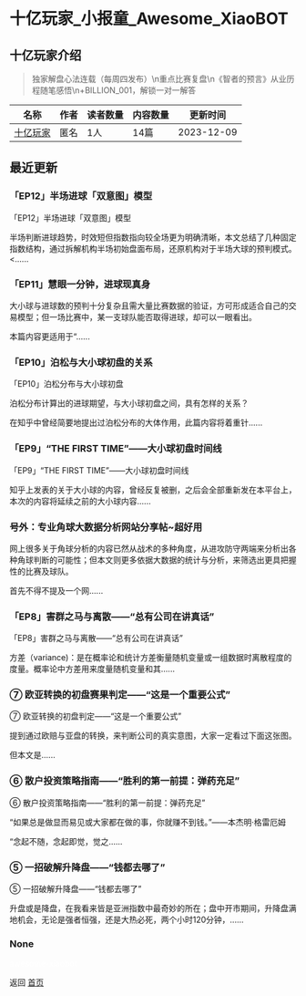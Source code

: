 # 十亿玩家_小报童_Awesome_XiaoBOT

## 十亿玩家介绍
> 独家解盘心法连载（每周四发布）\n重点比赛复盘\n《智者的预言》从业历程随笔感悟\n+BILLION_001，解锁一对一解答  
  


|名称|作者|读者数量|内容数量|更新时间|
|---|---|---|---|---|
|[十亿玩家](https://xiaobot.net/p/wang11?refer=9c3f1c95-a052-465a-9902-f6d75080262a)|匿名|1人|14篇|2023-12-09|

## 最近更新
### 「EP12」半场进球「双意图」模型

「EP12」半场进球「双意图」模型

半场判断进球趋势，时效短但指数指向较全场更为明确清晰，本文总结了几种固定指数结构，通过拆解机构半场初始盘面布局，还原机构对于半场大球的预判模式。<......

### 「EP11」慧眼一分钟，进球现真身

大小球与进球数的预判十分复杂且需大量比赛数据的验证，方可形成适合自己的交易模型；但一场比赛中，某一支球队能否取得进球，却可以一眼看出。

本篇内容更适用于“......

### 「EP10」泊松与大小球初盘的关系

「EP10」泊松分布与大小球初盘

泊松分布计算出的进球期望，与大小球初盘之间，具有怎样的关系？

在知乎中曾经简要地提出过泊松分布的大体作用，此篇内容将着重针......

### 「EP9」“THE FIRST TIME”——大小球初盘时间线

「EP9」“THE FIRST TIME”——大小球初盘时间线

知乎上发表的关于大小球的内容，曾经反复被删，之后会全部重新发在本平台上，本次的内容将延续之前的大小球内容......

### 号外：专业角球大数据分析网站分享帖~超好用

网上很多关于角球分析的内容已然从战术的多种角度，从进攻防守两端来分析出各种角球判断的可能性；但本文则更多依据大数据的统计与分析，来筛选出更具把握性的比赛及球队。

首先不得不提及一个网......

### 「EP8」害群之马与离散——“总有公司在讲真话”

「EP8」害群之马与离散——“总有公司在讲真话”

方差（variance)：是在概率论和统计方差衡量随机变量或一组数据时离散程度的度量。概率论中方差用来度量随机变量和其......

### ⑦ 欧亚转换的初盘赛果判定——“这是一个重要公式”

⑦ 欧亚转换的初盘判定——“这是一个重要公式”

提到通过欧赔与亚盘的转换，来判断公司的真实意图，大家一定看过下面这张图。

但本文是......

### ⑥ 散户投资策略指南——“胜利的第一前提：弹药充足”

⑥ 散户投资策略指南——“胜利的第一前提：弹药充足”

“如果总是做显而易见或大家都在做的事，你就赚不到钱。”——本杰明·格雷厄姆

“念起不随，念起即觉，觉之......

### ⑤ 一招破解升降盘——“钱都去哪了”

⑤ 一招破解升降盘——“钱都去哪了”

升盘或是降盘，在我看来皆是亚洲指数中最奇妙的所在；盘中开市期间，升降盘满地机会，无论是强者恒强，还是大热必死，两个小时120分钟，......

### None


<a href="https://github.com/Reno9527/awesome-xiaobot" style="color: white; text-decoration: none;">awesome-xiaobot</a>

返回 [首页](../README.md)
